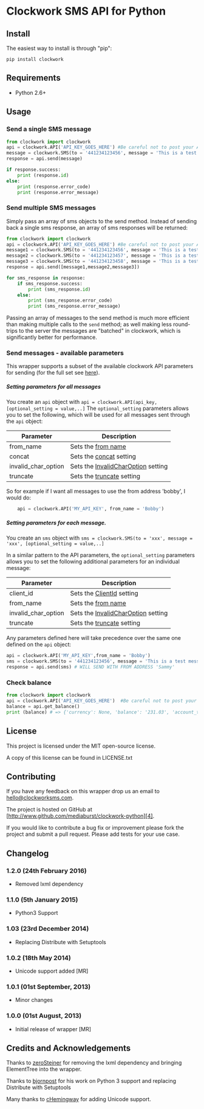 # Clockwork SMS API for Python

## Install

The easiest way to install is through "pip":

    pip install clockwork

## Requirements

* Python 2.6+

## Usage

### Send a single SMS message

```python
from clockwork import clockwork
api = clockwork.API('API_KEY_GOES_HERE') #Be careful not to post your API Keys to public repositories.
message = clockwork.SMS(to = '441234123456', message = 'This is a test message.')
response = api.send(message)

if response.success:
    print (response.id)
else:
    print (response.error_code)
    print (response.error_message)
```

### Send multiple SMS messages

Simply pass an array of sms objects to the send method. Instead of sending back a single sms response, an array of sms responses will be returned:

```python
from clockwork import clockwork
api = clockwork.API('API_KEY_GOES_HERE') #Be careful not to post your API Keys to public repositories.
message1 = clockwork.SMS(to = '441234123456', message = 'This is a test message 1.')
message2 = clockwork.SMS(to = '441234123457', message = 'This is a test message 2.')
message3 = clockwork.SMS(to = '441234123458', message = 'This is a test message 3.')
response = api.send([message1,message2,message3])

for sms_response in response:
    if sms_response.success:
        print (sms_response.id)
    else:
        print (sms_response.error_code)
        print (sms_response.error_message)
```

Passing an array of messages to the send method is much more efficient than making multiple calls to the `send` method; as well making less round-trips to the server the messages are "batched" in clockwork, which is significantly better for performance.

### Send messages - available parameters

This wrapper supports a subset of the available clockwork API parameters for sending  (for the full set see [here][2]).

##### Setting parameters for all messages

You create an `api` object with `api = clockwork.API(api_key,[optional_setting = value,..]`
The `optional_setting` parameters allows you to set the following, which will be used for all messages sent through the `api` object:

Parameter | Description
--------- | -----------
from_name | Sets the [from name](http://www.clockworksms.com/doc/clever-stuff/xml-interface/send-sms/#param-from "from address")
concat | Sets the [concat](http://www.clockworksms.com/doc/clever-stuff/xml-interface/send-sms/#param-concat) setting
invalid_char_option | Sets the [InvalidCharOption](http://www.clockworksms.com/doc/clever-stuff/xml-interface/send-sms/#param-invalidcharaction) setting
truncate | Sets the [truncate](http://www.clockworksms.com/doc/clever-stuff/xml-interface/send-sms/#param-truncate) setting

So for example if I want all messages to use the from address 'bobby', I would do:

```python
    api = clockwork.API('MY_API_KEY', from_name = 'Bobby') 
```

##### Setting parameters for each message.

You create an `sms` object with `sms = clockwork.SMS(to = 'xxx', message = 'xxx', [optional_setting = value,..]`

In a similar pattern to the API parameters, the `optional_setting` parameters allows you to set the following additional parameters for an individual message:

Parameter | Description
--------- | -----------
client_id | Sets the [ClientId](http://www.clockworksms.com/doc/clever-stuff/xml-interface/send-sms/#param-clientid) setting
from_name | Sets the [from name](http://www.clockworksms.com/doc/clever-stuff/xml-interface/send-sms/#param-from "from address")
invalid_char_option | Sets the [InvalidCharOption](http://www.clockworksms.com/doc/clever-stuff/xml-interface/send-sms/#param-invalidcharaction) setting
truncate | Sets the [truncate](http://www.clockworksms.com/doc/clever-stuff/xml-interface/send-sms/#param-truncate) setting

Any parameters defined here will take precedence over the same one defined on the `api` object:

```python
api = clockwork.API('MY_API_KEY',from_name = 'Bobby')
sms = clockwork.SMS(to = '441234123456', message = 'This is a test message 1.', from_name = 'Sammy')
response = api.send(sms) # WILL SEND WITH FROM ADDRESS 'Sammy'
```

### Check balance

```python
from clockwork import clockwork
api = clockwork.API('API_KEY_GOES_HERE')  #Be careful not to post your API Keys to public repositories.
balance = api.get_balance()
print (balance) # => {'currency': None, 'balance': '231.03', 'account_type': 'PAYG'}
```

## License

This project is licensed under the MIT open-source license.

A copy of this license can be found in LICENSE.txt

## Contributing

If you have any feedback on this wrapper drop us an email to [hello@clockworksms.com][3].

The project is hosted on GitHub at [http://www.github.com/mediaburst/clockwork-python][4].

If you would like to contribute a bug fix or improvement please fork the project
and submit a pull request. Please add tests for your use case.

[2]: http://www.clockworksms.com/doc/clever-stuff/xml-interface/send-sms/
[3]: mailto:hello@clockworksms.com
[4]: http://www.github.com/mediaburst/clockwork-python

## Changelog

### 1.2.0 (24th February 2016)

* Removed lxml dependency
 
### 1.1.0 (5th January 2015)

* Python3 Support

### 1.03 (23rd December 2014)

* Replacing Distribute with Setuptools

### 1.0.2 (18th May 2014)

* Unicode support added [MR]

### 1.0.1 (01st September, 2013)

* Minor changes

### 1.0.0 (01st August, 2013)

* Initial release of wrapper [MR]


## Credits and Acknowledgements

Thanks to [zeroSteiner](https://github.com/zeroSteiner) for removing the lxml dependency and bringing ElementTree into the wrapper.

Thanks to [bjornpost](https://github.com/bjornpost) for his work on Python 3 support and replacing Distribute with Setuptools

Many thanks to [cHemingway](https://github.com/cHemingway) for adding Unicode support.
